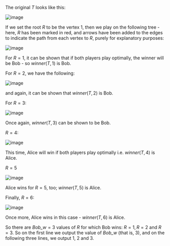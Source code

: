 The original $T$ looks like this:

![image](https://s3.amazonaws.com/hr-assets/0/1521797383-579a90003c-counters-on-a-tree-example-move-sample-explanation-1of7.png)

If we set the root $R$ to be the vertex $1$, then we play on the following tree - here, $R$ has been marked in red, and arrows have been added to the edges to indicate the path from each vertex to $R$, purely for explanatory purposes:


![image](https://s3.amazonaws.com/hr-assets/0/1521797394-4344db6499-counters-on-a-tree-example-move-sample-explanation-2of7.png)

For $R = 1$, it can be shown that if both players play optimally, the winner will be Bob - so $\textit{winner}(T, 1)$ is Bob.

For $R = 2$, we have the following:

![image](https://s3.amazonaws.com/hr-assets/0/1521797409-85e318c8ad-counters-on-a-tree-example-move-sample-explanation-3of7.png)

and again, it can be shown that $\textit{winner}(T,2)$ is Bob.


For $R = 3$:

![image](https://s3.amazonaws.com/hr-assets/0/1521797424-40f71b48f7-counters-on-a-tree-example-move-sample-explanation-4of7.png)

Once again, $\textit{winner}(T,3)$ can be shown to be Bob.

$R = 4$:


![image](https://s3.amazonaws.com/hr-assets/0/1521797435-618943bb7a-counters-on-a-tree-example-move-sample-explanation-5of7.png)

This time, Alice will win if both players play optimally i.e. $\textit{winner}(T,4)$ is Alice.

$R = 5$

![image](https://s3.amazonaws.com/hr-assets/0/1521797449-b5c6c77cf6-counters-on-a-tree-example-move-sample-explanation-6of7.png)

Alice wins for $R = 5$, too; $\textit{winner}(T,5)$ is Alice.

Finally, $R = 6$:

![image](https://s3.amazonaws.com/hr-assets/0/1521797461-a6eaf767ea-counters-on-a-tree-example-move-sample-explanation-7of7.png)

Once more, Alice wins in this case - $\textit{winner}(T,6)$ is Alice.

So there are $\textit{Bob_w} = 3$ values of $R$ for which Bob wins: $R = 1, R = 2$ and $R = 3$.  So on the first line we output the value of $\textit{Bob_w}$ (that is, $3$), and on the following three lines, we output $1$, $2$ and $3$.


